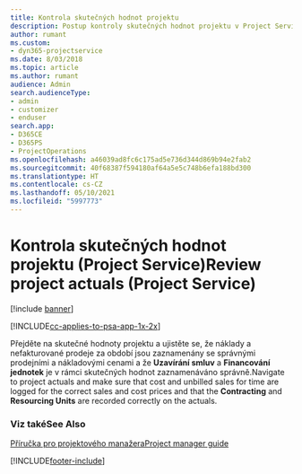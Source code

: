 ```yaml
---
title: Kontrola skutečných hodnot projektu
description: Postup kontroly skutečných hodnot projektu v Project Service
author: rumant
ms.custom:
- dyn365-projectservice
ms.date: 8/03/2018
ms.topic: article
ms.author: rumant
audience: Admin
search.audienceType:
- admin
- customizer
- enduser
search.app:
- D365CE
- D365PS
- ProjectOperations
ms.openlocfilehash: a46039ad8fc6c175ad5e736d344d869b94e2fab2
ms.sourcegitcommit: 40f68387f594180af64a5e5c748b6efa188bd300
ms.translationtype: HT
ms.contentlocale: cs-CZ
ms.lasthandoff: 05/10/2021
ms.locfileid: "5997773"
---
```

# <a name="review-project-actuals-project-service"></a><span data-ttu-id="51b23-103">Kontrola skutečných hodnot projektu (Project Service)</span><span class="sxs-lookup"><span data-stu-id="51b23-103">Review project actuals (Project Service)</span></span>

[!include [banner](../includes/psa-now-project-operations.md)]

[!INCLUDE[cc-applies-to-psa-app-1x-2x](../includes/cc-applies-to-psa-app-1x-2x.md)]

<span data-ttu-id="51b23-104">Přejděte na skutečné hodnoty projektu a ujistěte se, že náklady a nefakturované prodeje za období jsou zaznamenány se správnými prodejními a nákladovými cenami a že **Uzavírání smluv** a **Financování jednotek** je v rámci skutečných hodnot zaznamenáváno správně.</span><span class="sxs-lookup"><span data-stu-id="51b23-104">Navigate to project actuals and make sure that cost and unbilled sales for time are logged for the correct sales and cost prices and that the **Contracting** and **Resourcing Units** are recorded correctly on the actuals.</span></span>  
  
### <a name="see-also"></a><span data-ttu-id="51b23-105">Viz také</span><span class="sxs-lookup"><span data-stu-id="51b23-105">See Also</span></span>  
 [<span data-ttu-id="51b23-106">Příručka pro projektového manažera</span><span class="sxs-lookup"><span data-stu-id="51b23-106">Project manager guide</span></span>](../psa/project-manager-guide.md)


[!INCLUDE[footer-include](../includes/footer-banner.md)]